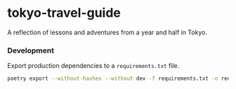 # tokyo-travel-guide

A reflection of lessons and adventures from a year and half in Tokyo.


### Development


Export production dependencies to a `requirements.txt` file.
```bash
poetry export --without-hashes --without dev -f requirements.txt -o requirements.txt
```